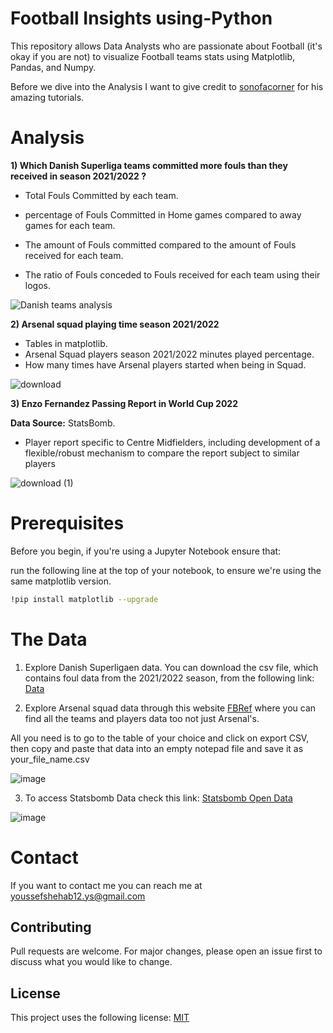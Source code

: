 # Football Insights using-Python

This repository allows Data Analysts who are passionate about Football (it's okay if you are not) to visualize Football teams stats using Matplotlib, Pandas, and Numpy.

Before we dive into the Analysis I want to give credit to [sonofacorner](https://github.com/sonofacorner) for his amazing tutorials.


# Analysis

**1) Which Danish Superliga teams committed more fouls than they received in season 2021/2022 ?**

- Total Fouls Committed by each team.

- percentage of Fouls Committed in Home games compared to away games for each team.

- The amount of Fouls committed compared to the amount of Fouls received for each team.

- The ratio of Fouls conceded to Fouls received for each team using their logos.

![Danish teams analysis](https://user-images.githubusercontent.com/64536908/193364084-8ac5f166-a2ac-4aa1-b1b3-8676e4e0852f.png)


**2) Arsenal squad playing time season 2021/2022**

- Tables in matplotlib.
- Arsenal Squad players season 2021/2022 minutes played percentage.
- How many times have Arsenal players started when being in Squad.

![download](https://user-images.githubusercontent.com/64536908/193376515-82dfcd49-d7c9-4a90-857f-9842598719a6.png)

**3) Enzo Fernandez Passing Report in World Cup 2022**

**Data Source:** StatsBomb.
- Player report specific to Centre Midfielders, including development of a flexible/robust mechanism to compare the report subject to similar players


![download (1)](https://github.com/Youssefshehab12/Football-Insights-using-Python/assets/64536908/6ed64fd6-fcef-400d-88da-e4c33ba7b4ef)




# Prerequisites
Before you begin, if you're using a Jupyter Notebook ensure that:

run the following line at the top of your notebook, to ensure we're using the same matplotlib version.
```bash
!pip install matplotlib --upgrade
```
# The Data
1) Explore Danish Superligaen data.
You can download the csv file, which contains foul data from the 2021/2022 season, from the following link:
[Data](https://www.sonofacorner.com/content/files/2022/06/superligaen_fouls_tutorial_06172022.csv)

2) Explore Arsenal squad data through this website [FBRef](https://fbref.com/en/squads/18bb7c10/2021-2022/Arsenal-Stats) where you can find all the teams and players data too not just Arsenal's.
 
 All you need is to go to the table of your choice and click on export CSV, then copy and paste that data into an empty notepad file and save it as your_file_name.csv

![image](https://user-images.githubusercontent.com/64536908/193365388-ebf73b8b-3356-4ab1-9f1f-5d66c63249f1.png)

3) To access Statsbomb Data check this link:
   [Statsbomb Open Data](https://github.com/statsbomb/open-data)
   
![image](https://mma.prnewswire.com/media/881169/Statsbomb_Logo.jpg?p=facebook)

# Contact
If you want to contact me you can reach me at youssefshehab12.ys@gmail.com

## Contributing
Pull requests are welcome. For major changes, please open an issue first to discuss what you would like to change.

## License
This project uses the following license: [MIT](https://choosealicense.com/licenses/mit/)
